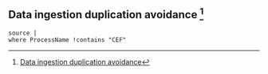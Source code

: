 #

## Data ingestion duplication avoidance [^1]

```kql
source |
where ProcessName !contains "CEF"
```





[^1]: [Data ingestion duplication avoidance](https://learn.microsoft.com/en-us/azure/sentinel/cef-syslog-ama-overview?tabs=single#data-ingestion-duplication-avoidance)
